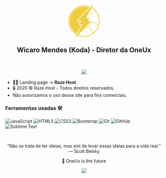 <p align="center">
 <img width="100px" src="https://github.com/Wicaro/RazeHost/blob/master/img/logo.png" align="center" alt="Raze Host" />
  <h2 align="center">Wicaro Mendes (Koda) - Diretor da OneUx</h2>
</p>
<br>
<p align="center">
 
  <a href="https://raze.host/">
      <img src="https://img.shields.io/badge/RazeHost%20-Site%E2%86%92-gray.svg?colorA=EFCD3F&colorB=EFCD3F&style=for-the-badge"/>
    </a>
   

</p>

<p align="center">





</p>



- 👨‍💻 Landing page  ->  **Raze Host**.
- 🔒 2020 © Raze Host - Todos direitos reservados.
- Não autorizamos o uso desse site para fins comerciais.






 ### Ferramentas usadas 🛠


![JavaScript](https://img.shields.io/badge/-JavaScript-%23F7DF1C?style=flat-square&logo=javascript&logoColor=000000&labelColor=%23F7DF1C&color=%23FFCE5A)
![HTML5](https://img.shields.io/badge/-HTML5-%23E44D27?style=flat-square&logo=html5&logoColor=ffffff)
![CSS3](https://img.shields.io/badge/-CSS3-%231572B6?style=flat-square&logo=css3)
![Bootstrap](https://img.shields.io/badge/-Bootstrap-563D7C?style=flat-square&logo=Bootstrap)
![Git](https://img.shields.io/badge/-Git-%23F05032?style=flat-square&logo=git&logoColor=%23ffffff)
![GitHub](https://img.shields.io/badge/-GitHub-181717?style=flat-square&logo=github)
![Sublime Text](http://img.shields.io/badge/-Sublime%20Text-FF9900?style=flat-square&logo=sublime-text&logoColor=ffffff)


<br/>


<p align="center">
“Não se trata de ter ideias, mas sim de levar essas ideias para a vida real.” — Scott Belsky
</p>

<p align="center">
 🚀 OneUx is the future
</p>

<p align="center">
 
  <a href="https://discord.gg/g3PZvy6wv5">
      <img src="https://img.shields.io/badge/OneUx%20-Discord%E2%86%92-gray.svg?colorA=655BE1&colorB=4F44D6&style=for-the-badge"/>
    </a>
   
</p>
